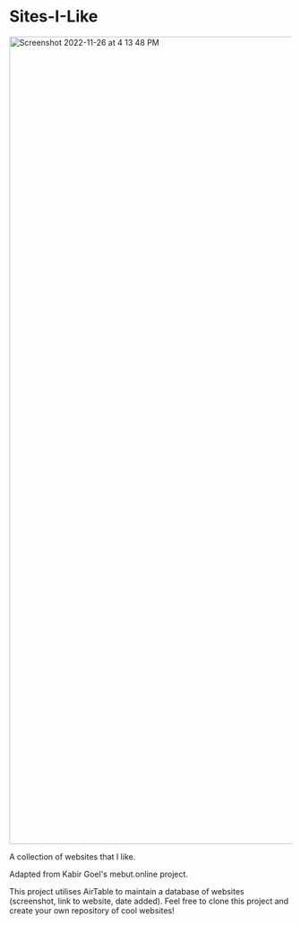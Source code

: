 # Sites-I-Like

<img width="1440" alt="Screenshot 2022-11-26 at 4 13 48 PM" src="https://user-images.githubusercontent.com/90987235/204109150-c26e1340-d395-4bd0-9672-d46d1c16e6fd.png">

A collection of websites that I like.

Adapted from Kabir Goel's mebut.online project.

This project utilises AirTable to maintain a database of websites (screenshot, link to website, date added).
Feel free to clone this project and create your own repository of cool websites! 
